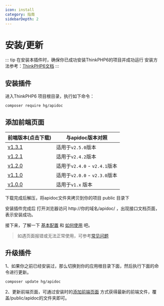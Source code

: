 ```yaml
---
icon: install
category: 指南
sidebarDepth: 2
---
```


# 安装/更新

::: tip 在安装本插件时，确保你已成功安装ThinkPHP6的项目并成功运行
安装方法参考：[ThinkPHP6文档](https://www.kancloud.cn/manual/thinkphp6_0/1037481)
:::


## 安装插件
进入ThinkPHP6 项目根目录，执行如下命令：
```sh
composer require hg/apidoc
```



## 添加前端页面


|前端版本(点击下载)|与apidoc版本对照|
|-|-|
|[v1.3.1](https://github.com/HGthecode/apidoc-ui/releases/download/v1.3.1/apidoc.zip)| 适用于`v2.5.0`版本 |
|[v1.2.1](https://github.com/HGthecode/apidoc-ui/releases/download/v1.2.1/apidoc.zip)| 适用于`v2.4.2`版本 |
|[v1.2.0](https://github.com/HGthecode/apidoc-ui/releases/download/v1.2.0/apidoc.zip)| 适用于`v2.4.0` - `v2.4.1`版本 |
|[v1.1.0](https://github.com/HGthecode/apidoc-ui/releases/download/v1.1.0/apidoc.zip)| 适用于`v2.0.0` - `v2.3.0`版本 |
|[v1.0.0](https://github.com/HGthecode/apidoc-ui/releases/download/v1.0.0/apidoc.zip)| 适用于`v1.x` 版本 |

下载完成后解压，将apidoc文件夹拷贝到你的项目 public 目录下

安装插件完成后 打开浏览器访问   http://你的域名/apidoc/ ，出现接口文档页面，表示安装成功。

接下来，了解一下  [基本配置](/config/) 和 [如何使用](/use/) 吧。

>如遇页面报错或无法正常使用，可参考[常见问题](/use/help/)



## 升级插件

1、如果你之前已经安装过，那么切换到你的应用根目录下面，然后执行下面的命令进行更新。
```sh
composer update hg/apidoc
```
2、更新前端页面，可通过安装时的[添加前端页面](/install/#添加前端页面) 方式获得最新的前端文件，覆盖/public/apidoc的文件夹即可。

